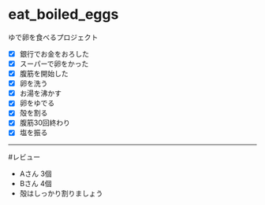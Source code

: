 # eat_boiled_eggs
ゆで卵を食べるプロジェクト  
- [x] 銀行でお金をおろした  
- [x] スーパーで卵をかった  
- [x] 腹筋を開始した    
- [x] 卵を洗う  
- [x] お湯を沸かす
- [x] 卵をゆでる
- [x] 殻を割る 
- [x] 腹筋30回終わり
- [x] 塩を振る
---
#レビュー  
- Aさん 3個
- Bさん 4個  
- 殻はしっかり割りましょう
